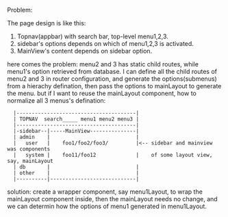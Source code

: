 Problem:

The page design is like this:

1. Topnav(appbar) with search bar, top-level menu1,2,3.
2. sidebar's options depends on which of menu1,2,3 is activated.
3. MainView's content depends on sidebar option.

here comes the problem:
menu2 and 3 has static child routes, while menu1's option retrieved from database.
I can define all the child routes of menu2 and 3 in router configuration, and generate
the options(submenus) from a hierachy defination, then pass the options to mainLayout to generate the menu.
but if I want to reuse the mainLayout component, how to normalize all 3 menus's defination:

```
  |---------------------------------------|
  | TOPNAV  search_____ menu1 menu2 menu3 |
  |---------------------------------------|
  |-sidebar--|-----MainView---------------|
  | admin    |                            |
  |   user   |    foo1/foo2/foo3/         |<-- sidebar and mainview was components
  |   system |    foo11/foo12             |    of some layout view, say, mainLayout
  | db       |                            |
  | other    |                            |
  |----------|----------------------------|
```

solution: create a wrapper component, say menu1Layout, to wrap the mainLayout component inside, then the
mainLayout needs no change, and we can determin how the options of menu1 generated in menu1Layout.

